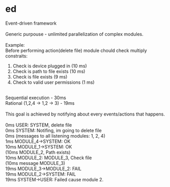 ed
==

Event-driven framework<br>
<br>
Generic purpouse - unlimited parallelization of complex modules.<br>
<br>
Example:<br>
Before performing action(delete file) module chould check multiply constraits:<br>
1) Check is device plugged in  (10 ms)<br>
2) Check is path to file exists (10 ms)<br>
3) Check is file exists  (9 ms)<br>
4) Check to valid user permissions (1 ms)<br>
<br>
Sequential execution - 30ms<br>
Rational (1,2,4 -> 1,2 -> 3) - 19ms<br>
<br>
This goal is achieved by notifying about every events/actions that happens.<br>
<br>
0ms USER: SYSTEM, delete file<br>
0ms SYSTEM: Notifing, im going to delete file<br>
0ms (messages to all listening modules: 1, 2, 4)<br>
1ms MODULE_4->SYSTEM: OK<br>
10ms MODULE_1->SYSTEM: OK<br>
(10ms MODULE_2, Path exists)<br>
10ms MODULE_2: MODULE_3, Check file<br>
(10ms message MODULE_3)<br>
19ms MODULE_3->MODULE_2: FAIL<br>
19ms MODULE_2->SYSTEM: FAIL<br>
19ms SYSTEM->USER: Failed cause module 2.<br>
<br>